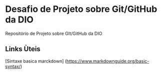 # Desafio de Projeto sobre Git/GitHub da DIO
Repositório de Projeto sobre GIt/GitHub da DIO

## Links Ùteis
[Sintaxe basica marckdown] (https://www.markdownguide.org/basic-syntax/)
